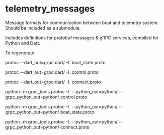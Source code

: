 # telemetry_messages
Message formats for communication between boat and telemetry system. Should be included as a submodule.

Includes definitions for protobuf messages & gRPC services, compiled for Python and Dart.

To regenerate:

protoc --dart_out=grpc:dart/ -I. boat_state.proto

protoc --dart_out=grpc:dart/ -I. control.proto 

protoc --dart_out=grpc:dart/ -I. connect.proto

python -m grpc_tools.protoc -I. --python_out=python/ --grpc_python_out=python/ control.proto

python -m grpc_tools.protoc -I. --python_out=python/ --grpc_python_out=python/ boat_state.proto 

python -m grpc_tools.protoc -I. --python_out=python/ --grpc_python_out=python/ connect.proto
